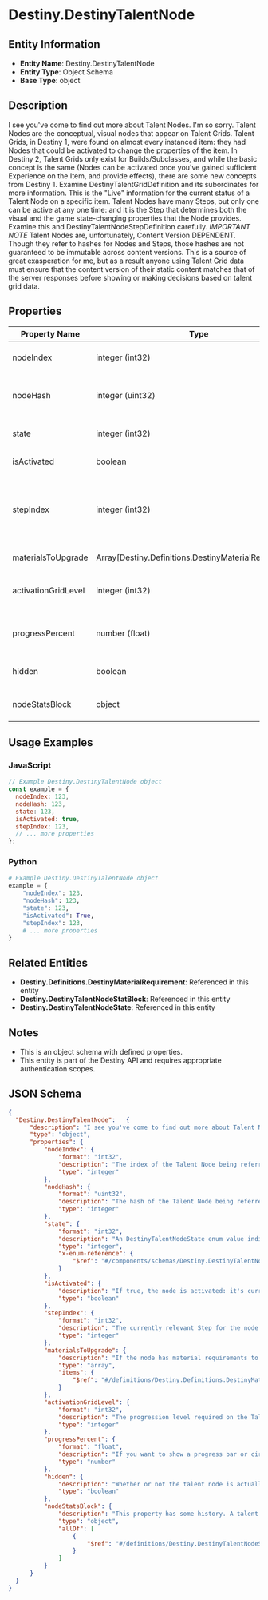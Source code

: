 # Destiny.DestinyTalentNode

## Entity Information
- **Entity Name**: Destiny.DestinyTalentNode
- **Entity Type**: Object Schema
- **Base Type**: object

## Description
I see you've come to find out more about Talent Nodes. I'm so sorry. Talent Nodes are the conceptual, visual nodes that appear on Talent Grids. Talent Grids, in Destiny 1, were found on almost every instanced item: they had Nodes that could be activated to change the properties of the item. In Destiny 2, Talent Grids only exist for Builds/Subclasses, and while the basic concept is the same (Nodes can be activated once you've gained sufficient Experience on the Item, and provide effects), there are some new concepts from Destiny 1. Examine DestinyTalentGridDefinition and its subordinates for more information. This is the "Live" information for the current status of a Talent Node on a specific item. Talent Nodes have many Steps, but only one can be active at any one time: and it is the Step that determines both the visual and the game state-changing properties that the Node provides. Examine this and DestinyTalentNodeStepDefinition carefully. *IMPORTANT NOTE* Talent Nodes are, unfortunately, Content Version DEPENDENT. Though they refer to hashes for Nodes and Steps, those hashes are not guaranteed to be immutable across content versions. This is a source of great exasperation for me, but as a result anyone using Talent Grid data must ensure that the content version of their static content matches that of the server responses before showing or making decisions based on talent grid data.

## Properties

| Property Name | Type | Description | Required |
|---------------|------|-------------|----------|
| nodeIndex | integer (int32) | The index of the Talent Node being referred to (an index into DestinyTalentGridDefinition.nodes[]). CONTENT VERSION DEPENDENT. | No |
| nodeHash | integer (uint32) | The hash of the Talent Node being referred to (in DestinyTalentGridDefinition.nodes). Deceptively CONTENT VERSION DEPENDENT. We have no guarantee of the hash's immutability between content versions. | No |
| state | integer (int32) | An DestinyTalentNodeState enum value indicating the node's state: whether it can be activated or swapped, and why not if neither can be performed. | No |
| isActivated | boolean | If true, the node is activated: it's current step then provides its benefits. | No |
| stepIndex | integer (int32) | The currently relevant Step for the node. It is this step that has rendering data for the node and the benefits that are provided if the node is activated. (the actual rules for benefits provided are extremely complicated in theory, but with how Talent Grids are being used in Destiny 2 you don't have to worry about a lot of those old Destiny 1 rules.) This is an index into: DestinyTalentGridDefinition.nodes[nodeIndex].steps[stepIndex] | No |
| materialsToUpgrade | Array[Destiny.Definitions.DestinyMaterialRequirement] | If the node has material requirements to be activated, this is the list of those requirements. | No |
| activationGridLevel | integer (int32) | The progression level required on the Talent Grid in order to be able to activate this talent node. Talent Grids have their own Progression - similar to Character Level, but in this case it is experience related to the item itself. | No |
| progressPercent | number (float) | If you want to show a progress bar or circle for how close this talent node is to being activate-able, this is the percentage to show. It follows the node's underlying rules about when the progress bar should first show up, and when it should be filled. | No |
| hidden | boolean | Whether or not the talent node is actually visible in the game's UI. Whether you want to show it in your own UI is up to you! I'm not gonna tell you who to sock it to. | No |
| nodeStatsBlock | object | This property has some history. A talent grid can provide stats on both the item it's related to and the character equipping the item. This returns data about those stat bonuses. | No |

## Usage Examples

### JavaScript
```javascript
// Example Destiny.DestinyTalentNode object
const example = {
  nodeIndex: 123,
  nodeHash: 123,
  state: 123,
  isActivated: true,
  stepIndex: 123,
  // ... more properties
};
```

### Python
```python
# Example Destiny.DestinyTalentNode object
example = {
    "nodeIndex": 123,
    "nodeHash": 123,
    "state": 123,
    "isActivated": True,
    "stepIndex": 123,
    # ... more properties
}
```

## Related Entities
- **Destiny.Definitions.DestinyMaterialRequirement**: Referenced in this entity
- **Destiny.DestinyTalentNodeStatBlock**: Referenced in this entity
- **Destiny.DestinyTalentNodeState**: Referenced in this entity

## Notes
- This is an object schema with defined properties.
- This entity is part of the Destiny API and requires appropriate authentication scopes.

## JSON Schema
```json
{
  "Destiny.DestinyTalentNode":   {
      "description": "I see you've come to find out more about Talent Nodes. I'm so sorry. Talent Nodes are the conceptual, visual nodes that appear on Talent Grids. Talent Grids, in Destiny 1, were found on almost every instanced item: they had Nodes that could be activated to change the properties of the item. In Destiny 2, Talent Grids only exist for Builds/Subclasses, and while the basic concept is the same (Nodes can be activated once you've gained sufficient Experience on the Item, and provide effects), there are some new concepts from Destiny 1. Examine DestinyTalentGridDefinition and its subordinates for more information. This is the \"Live\" information for the current status of a Talent Node on a specific item. Talent Nodes have many Steps, but only one can be active at any one time: and it is the Step that determines both the visual and the game state-changing properties that the Node provides. Examine this and DestinyTalentNodeStepDefinition carefully. *IMPORTANT NOTE* Talent Nodes are, unfortunately, Content Version DEPENDENT. Though they refer to hashes for Nodes and Steps, those hashes are not guaranteed to be immutable across content versions. This is a source of great exasperation for me, but as a result anyone using Talent Grid data must ensure that the content version of their static content matches that of the server responses before showing or making decisions based on talent grid data.",
      "type": "object",
      "properties": {
          "nodeIndex": {
              "format": "int32",
              "description": "The index of the Talent Node being referred to (an index into DestinyTalentGridDefinition.nodes[]). CONTENT VERSION DEPENDENT.",
              "type": "integer"
          },
          "nodeHash": {
              "format": "uint32",
              "description": "The hash of the Talent Node being referred to (in DestinyTalentGridDefinition.nodes). Deceptively CONTENT VERSION DEPENDENT. We have no guarantee of the hash's immutability between content versions.",
              "type": "integer"
          },
          "state": {
              "format": "int32",
              "description": "An DestinyTalentNodeState enum value indicating the node's state: whether it can be activated or swapped, and why not if neither can be performed.",
              "type": "integer",
              "x-enum-reference": {
                  "$ref": "#/components/schemas/Destiny.DestinyTalentNodeState"
              }
          },
          "isActivated": {
              "description": "If true, the node is activated: it's current step then provides its benefits.",
              "type": "boolean"
          },
          "stepIndex": {
              "format": "int32",
              "description": "The currently relevant Step for the node. It is this step that has rendering data for the node and the benefits that are provided if the node is activated. (the actual rules for benefits provided are extremely complicated in theory, but with how Talent Grids are being used in Destiny 2 you don't have to worry about a lot of those old Destiny 1 rules.) This is an index into: DestinyTalentGridDefinition.nodes[nodeIndex].steps[stepIndex]",
              "type": "integer"
          },
          "materialsToUpgrade": {
              "description": "If the node has material requirements to be activated, this is the list of those requirements.",
              "type": "array",
              "items": {
                  "$ref": "#/definitions/Destiny.Definitions.DestinyMaterialRequirement"
              }
          },
          "activationGridLevel": {
              "format": "int32",
              "description": "The progression level required on the Talent Grid in order to be able to activate this talent node. Talent Grids have their own Progression - similar to Character Level, but in this case it is experience related to the item itself.",
              "type": "integer"
          },
          "progressPercent": {
              "format": "float",
              "description": "If you want to show a progress bar or circle for how close this talent node is to being activate-able, this is the percentage to show. It follows the node's underlying rules about when the progress bar should first show up, and when it should be filled.",
              "type": "number"
          },
          "hidden": {
              "description": "Whether or not the talent node is actually visible in the game's UI. Whether you want to show it in your own UI is up to you! I'm not gonna tell you who to sock it to.",
              "type": "boolean"
          },
          "nodeStatsBlock": {
              "description": "This property has some history. A talent grid can provide stats on both the item it's related to and the character equipping the item. This returns data about those stat bonuses.",
              "type": "object",
              "allOf": [
                  {
                      "$ref": "#/definitions/Destiny.DestinyTalentNodeStatBlock"
                  }
              ]
          }
      }
  }
}
```
